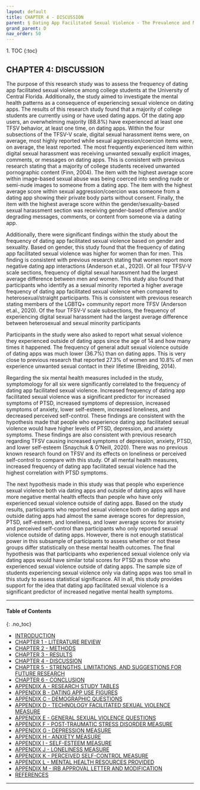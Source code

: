 ```yaml
---
layout: default
title: CHAPTER 4 - DISCUSSION  
parent: § Dating App Facilitated Sexual Violence - The Prevalence and Mental Health Effects  
grand_parent: D 
nav_order: 50 
---
```

<style>
.dont-break-out {
  /* These are technically the same, but use both */
  overflow-wrap: break-word;
  word-wrap: break-word;

     -ms-word-break: break-all;
  /* This is the dangerous one in WebKit, as it breaks things wherever */
  word-break: break-all;
  /* Instead use this non-standard one: */
  word-break: break-word;
}

.youtube-container {
    position: relative;
    width: 100%;
    height: 0;
    padding-bottom: 56.25%;
}
.youtube-video {
    position: absolute;
    top: 0;
    left: 0;
    width: 100%;
    height: 100%;
}

</style>

<div class="dont-break-out" markdown="1">
1. TOC
{:toc}

## CHAPTER 4: DISCUSSION
The purpose of this research study was to assess the frequency of dating app facilitated sexual violence among college students at the University of Central Florida. Additionally, the study aimed to investigate the mental health patterns as a consequence of experiencing sexual violence on dating apps. The results of this research study found that a majority of college students are currently using or have used dating apps. Of the dating app users, an overwhelming majority (88.8%) have experienced at least one TFSV behavior, at least one time, on dating apps. Within the four subsections of the TFSV-V scale, digital sexual harassment items were, on average, most highly reported while sexual aggression/coercion items were, on average, the least reported. The most frequently experienced item within digital sexual harassment was receiving unwanted sexually explicit images, comments, or messages on dating apps. This is consistent with previous research stating that a majority of college students received unwanted pornographic content (Finn, 2004). The item with the highest average score within image-based sexual abuse was being coerced into sending nude or semi-nude images to someone from a dating app. The item with the highest average score within sexual aggression/coercion was someone from a dating app showing their private body parts without consent. Finally, the item with the highest average score within the gender/sexuality-based sexual harassment section was receiving gender-based offensive and/or degrading messages, comments, or content from someone via a dating app.

Additionally, there were significant findings within the study about the frequency of dating app facilitated sexual violence based on gender and sexuality. Based on gender, this study found that the frequency of dating app facilitated sexual violence was higher for women than for men. This finding is consistent with previous research stating that women report more negative dating app interactions (Anderson et.al., 2020). Of all four TFSV-V scale sections, frequency of digital sexual harassment had the largest average difference between men and women. This study also found that participants who identify as a sexual minority reported a higher average frequency of dating app facilitated sexual violence when compared to heterosexual/straight participants. This is consistent with previous research stating members of the LGBTQ+ community report more TFSV (Anderson et.al., 2020). Of the four TFSV-V scale subsections, the frequency of experiencing digital sexual harassment had the largest average difference between heterosexual and sexual minority participants

Participants in the study were also asked to report what sexual violence they experienced outside of dating apps since the age of 14 and how many times it happened. The frequency of general adult sexual violence outside of dating apps was much lower (36.7%) than on dating apps. This is very close to previous research that reported 27.3% of women and 10.8% of men experience unwanted sexual contact in their lifetime (Breiding, 2014).

Regarding the six mental health measures included in the study, symptomology for all six were significantly correlated to the frequency of dating app facilitated sexual violence. Increased frequency of dating app facilitated sexual violence was a significant predictor for increased symptoms of PTSD, increased symptoms of depression, increased symptoms of anxiety, lower self-esteem, increased loneliness, and decreased perceived self-control. These findings are consistent with the hypothesis made that people who experience dating app facilitated sexual violence would have higher levels of PTSD, depression, and anxiety symptoms. These findings are also consistent with previous research regarding TFSV causing increased symptoms of depression, anxiety, PTSD, and lower self-esteem (Snaychuk & O’Neill, 2020). There was no previous known research found on TFSV and its effects on loneliness or perceived self-control to compare with this study. Of all mental health measures, increased frequency of dating app facilitated sexual violence had the highest correlation with PTSD symptoms.

The next hypothesis made in this study was that people who experience sexual violence both via dating apps and outside of dating apps will have more negative mental health effects than people who have only experienced sexual violence outside of dating apps. Based on the study results, participants who reported sexual violence both on dating apps and outside dating apps had almost the same average scores for depression, PTSD, self-esteem, and loneliness, and lower average scores for anxiety and perceived self-control than participants who only reported sexual violence outside of dating apps. However, there is not enough statistical power in this subsample of participants to assess whether or not these groups differ statistically on these mental health outcomes. The final hypothesis was that participants who experienced sexual violence only via dating apps would have similar total scores for PTSD as those who experienced sexual violence outside of dating apps. The sample size of students experiencing sexual violence only via dating apps was too small in this study to assess statistical significance. All in all, this study provides support for the idea that dating app facilitated sexual violence is a significant predictor of increased negative mental health symptoms.

***

#### Table of Contents
{: .no_toc}

<ul><li> <a href="/docs/behavior/dating-app-facilitated-sexual-violence-the-prevalence-and-mental-health-effects-1/">INTRODUCTION</a></li><li> <a href="/docs/behavior/dating-app-facilitated-sexual-violence-the-prevalence-and-mental-health-effects-2/">CHAPTER 1 - LITERATURE REVIEW</a></li><li> <a href="/docs/behavior/dating-app-facilitated-sexual-violence-the-prevalence-and-mental-health-effects-3/">CHAPTER 2 - METHODS</a></li><li> <a href="/docs/behavior/dating-app-facilitated-sexual-violence-the-prevalence-and-mental-health-effects-4/">CHAPTER 3 - RESULTS</a></li><li> <a href="/docs/behavior/dating-app-facilitated-sexual-violence-the-prevalence-and-mental-health-effects-5/">CHAPTER 4 - DISCUSSION</a></li><li> <a href="/docs/behavior/dating-app-facilitated-sexual-violence-the-prevalence-and-mental-health-effects-6/">CHAPTER 5 - STRENGTHS, LIMITATIONS, AND SUGGESTIONS FOR FUTURE RESEARCH</a></li><li> <a href="/docs/behavior/dating-app-facilitated-sexual-violence-the-prevalence-and-mental-health-effects-7/">CHAPTER 6 - CONCLUSION</a></li><li> <a href="/docs/behavior/dating-app-facilitated-sexual-violence-the-prevalence-and-mental-health-effects-8/">APPENDIX A - RESEARCH STUDY TABLES</a></li><li> <a href="/docs/behavior/dating-app-facilitated-sexual-violence-the-prevalence-and-mental-health-effects-9/">APPENDIX B - DATING APP USE FIGURES</a></li><li> <a href="/docs/behavior/dating-app-facilitated-sexual-violence-the-prevalence-and-mental-health-effects-10/">APPENDIX C - DEMOGRAPHIC QUESTIONS</a></li><li> <a href="/docs/behavior/dating-app-facilitated-sexual-violence-the-prevalence-and-mental-health-effects-11/">APPENDIX D - TECHNOLOGY FACILITATED SEXUAL VIOLENCE MEASURE</a></li><li> <a href="/docs/behavior/dating-app-facilitated-sexual-violence-the-prevalence-and-mental-health-effects-12/">APPENDIX E - GENERAL SEXUAL VIOLENCE QUESTIONS</a></li><li> <a href="/docs/behavior/dating-app-facilitated-sexual-violence-the-prevalence-and-mental-health-effects-13/">APPENDIX F - POST-TRAUMATIC STRESS DISORDER MEASURE</a></li><li> <a href="/docs/behavior/dating-app-facilitated-sexual-violence-the-prevalence-and-mental-health-effects-14/">APPENDIX G - DEPRESSION MEASURE</a></li><li> <a href="/docs/behavior/dating-app-facilitated-sexual-violence-the-prevalence-and-mental-health-effects-15/">APPENDIX H - ANXIETY MEASURE</a></li><li> <a href="/docs/behavior/dating-app-facilitated-sexual-violence-the-prevalence-and-mental-health-effects-16/">APPENDIX I - SELF-ESTEEM MEASURE</a></li><li> <a href="/docs/behavior/dating-app-facilitated-sexual-violence-the-prevalence-and-mental-health-effects-17/">APPENDIX J - LONELINESS MEASURE</a></li><li> <a href="/docs/behavior/dating-app-facilitated-sexual-violence-the-prevalence-and-mental-health-effects-18/">APPENDIX K - PERCEIVED SELF-CONTROL MEASURE</a></li><li> <a href="/docs/behavior/dating-app-facilitated-sexual-violence-the-prevalence-and-mental-health-effects-19/">APPENDIX L - MENTAL HEALTH RESOURCES PROVIDED</a></li><li> <a href="/docs/behavior/dating-app-facilitated-sexual-violence-the-prevalence-and-mental-health-effects-20/">APPENDIX M - IRB APPROVAL LETTER AND MODIFICATION</a></li><li> <a href="/docs/behavior/dating-app-facilitated-sexual-violence-the-prevalence-and-mental-health-effects-21/">REFERENCES</a></li></ul>

***

</div>
